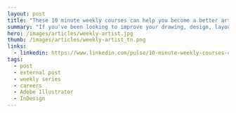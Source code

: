 ```yaml
---
layout: post
title: "These 10 minute weekly courses can help you become a better artist and designer"
summary: "If you've been looking to improve your drawing, design, layout and photo editing skills, but keep a busy schedule, then these weekly series can help. They release once a week and include short, actionable tips and techniques from world class authors."
hero: /images/articles/weekly-artist.jpg
thumb: /images/articles/weekly-artist_tn.png
links:
  - linkedin: https://www.linkedin.com/pulse/10-minute-weekly-courses-can-help-you-become-better-ray-villalobos
tags:
  - post
  - external post
  - weekly series
  - careers
  - Adobe Illustrator
  - InDesign
---
```

